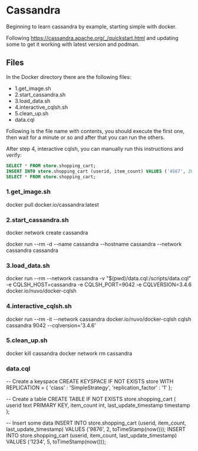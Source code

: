 # Cassandra

Beginning to learn cassandra by example, starting simple with docker.

Following https://cassandra.apache.org/_/quickstart.html and updating some to get it working with latest version and podman.

## Files

In the Docker directory there are the following files:

- 1.get_image.sh
- 2.start_cassandra.sh
- 3.load_data.sh
- 4.interactive_cqlsh.sh
- 5.clean_up.sh
- data.cql

Following is the file name with contents, you should execute the first one, then wait for a minute or so and after that you can run the others.

After step 4, interactive cqlsh, you can manually run this instructions and verify:

```sql
SELECT * FROM store.shopping_cart;
INSERT INTO store.shopping_cart (userid, item_count) VALUES ('4567', 20);
SELECT * FROM store.shopping_cart;
```

### 1.get_image.sh
 
docker pull docker.io/cassandra:latest
 
### 2.start_cassandra.sh
 
docker network create cassandra

docker run --rm -d --name cassandra --hostname cassandra --network cassandra cassandra
 
### 3.load_data.sh
 
docker run --rm --network cassandra -v "$(pwd)/data.cql:/scripts/data.cql" -e CQLSH_HOST=cassandra -e CQLSH_PORT=9042 -e CQLVERSION=3.4.6 docker.io/nuvo/docker-cqlsh
 
### 4.interactive_cqlsh.sh
 
docker run --rm -it --network cassandra docker.io/nuvo/docker-cqlsh cqlsh cassandra 9042 --cqlversion='3.4.6'
 
### 5.clean_up.sh
 
docker kill cassandra
docker network rm cassandra
 
### data.cql
 
-- Create a keyspace
CREATE KEYSPACE IF NOT EXISTS store WITH REPLICATION = { 'class' : 'SimpleStrategy', 'replication_factor' : '1' };

-- Create a table
CREATE TABLE IF NOT EXISTS store.shopping_cart (
userid text PRIMARY KEY,
item_count int,
last_update_timestamp timestamp
);

-- Insert some data
INSERT INTO store.shopping_cart
(userid, item_count, last_update_timestamp)
VALUES ('9876', 2, toTimeStamp(now()));
INSERT INTO store.shopping_cart
(userid, item_count, last_update_timestamp)
VALUES ('1234', 5, toTimeStamp(now()));
